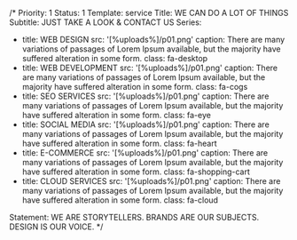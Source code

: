 /*
Priority: 1
Status: 1
Template: service
Title: WE CAN DO A LOT OF THINGS
Subtitle: JUST TAKE A LOOK & CONTACT US
Series:
- title: WEB DESIGN
  src: '[%uploads%]/p01.png'
  caption: There are many variations of passages of Lorem Ipsum available, but the majority have suffered alteration in some form.
  class: fa-desktop
- title: WEB DEVELOPMENT
  src: '[%uploads%]/p01.png'
  caption: There are many variations of passages of Lorem Ipsum available, but the majority have suffered alteration in some form.
  class: fa-cogs
- title: SEO SERVICES
  src: '[%uploads%]/p01.png'
  caption: There are many variations of passages of Lorem Ipsum available, but the majority have suffered alteration in some form.
  class: fa-eye
- title: SOCIAL MEDIA
  src: '[%uploads%]/p01.png'
  caption: There are many variations of passages of Lorem Ipsum available, but the majority have suffered alteration in some form.
  class: fa-heart
- title: E-COMMERCE
  src: '[%uploads%]/p01.png'
  caption: There are many variations of passages of Lorem Ipsum available, but the majority have suffered alteration in some form.
  class: fa-shopping-cart
- title: CLOUD SERVICES
  src: '[%uploads%]/p01.png'
  caption: There are many variations of passages of Lorem Ipsum available, but the majority have suffered alteration in some form.
  class: fa-cloud

Statement: WE ARE STORYTELLERS. BRANDS ARE OUR SUBJECTS. DESIGN IS OUR VOICE.
*/
